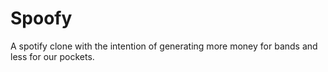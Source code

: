 # Spoofy
A spotify clone with the intention of generating more money for bands and less for our pockets.
